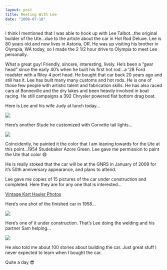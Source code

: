 ```yaml
---
layout: post
title: Meeting With Lee
date: "2008-07-18"
---
```


I think I mentioned that I was able to hook up with Lee Talbot…the original builder of the Ute…due to the article about the car in Hot Rod Deluxe. Lee is 80 years old and now lives in Astoria, OR. He was up visiting his brother in Olympia, WA today, so I made the 2 1/2 hour drive to Olympia to meet Lee personally.

What a great guy! Friendly, sincere, interesting, lively. He’s been a “gear head” since the early 40’s when he built his first hot rod…a ‘28 Ford roadster with a Riley 4 port head. He bought that car back 20 years ago and still has it. Lee has built many many customs and hot rods. He is one of those few people with artistic talent and fabrication skills. He has also raced cars at Bonneville and the dry lakes and been heavily involved in boat racing. He still campaigns a 392 Chrysler powered flat bottom drag boat.

Here is Lee and his wife Judy at lunch today…


![](/images/Kart_Hauler_Blog/12-pics_038.jpg)

Here’s another Stude he customized with Corvette tail lights…

![](/images/Kart_Hauler_Blog/oldpics1.jpg)

Coincidently, he painted it the color that I am leaning towards for the Ute at this point…1954 Studebaker Azore Green. Lee gave me permission to paint the Ute that color 😄

He is really stoked that the car will be at the GNRS in January of 2009 for it’s 50th anniversary appearance, and plans to attend.

Lee gave me copies of 15 pictures of the car under construction and completed. Here they are for any one that is interested…

[Vintage Kart Hauler Photos](https://photos.app.goo.gl/kRysyw6MuFfByLza7)

Here’s one shot of the finished car in 1958…

![](/images/Kart_Hauler_Blog/oldpics6.jpg)

Here’s one of it under construction. That’s Lee doing the welding and his partner Sam helping…

![](/images/Kart_Hauler_Blog/oldpics14.jpg)

He also told me about 100 stories about building the car. Just great stuff I never expected to learn when I bought the car.

Quite a day 😎
